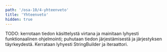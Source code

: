```yaml
---
path: '/osa-10/4-yhteenveto'
title: 'Yhteenveto'
hidden: true
---
```


TODO: kerrotaan tiedon käsittelystä virtana ja mainitaan lyhyesti funktionaalinen ohjelmointi; puhutaan tiedon järjestämisestä ja järjestyksen täyrkeydestä. Kerrataan lyhyesti StringBuilder ja iteraattori.